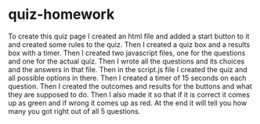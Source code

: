 # quiz-homework
To create this quiz page I created an html file and added a start button to it and created some rules to the quiz. Then I created a quiz box and a results box with a timer. Then I created two javascript files, one for the questions and one for the actual quiz. Then I wrote all the questions and its choices and the answers in that file. Then in the script.js file I created the quiz and all possible options in there. Then I created a timer of 15 seconds on each question. Then I created the outcomes and results for the buttons and what they are supposed to do. Then I also made it so that if it is correct it comes up as green and if wrong it comes up as red. At the end it will tell you how many you got right out of all 5 questions.